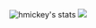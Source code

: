 ![hmickey's stats](https://badge42.herokuapp.com/api/stats/hmickey)
<a href="https://www.the-west.ru"><img src="https://ru19.the-west.ru/img.php?type=sig&design=classic4&player_id=3"/></a>
